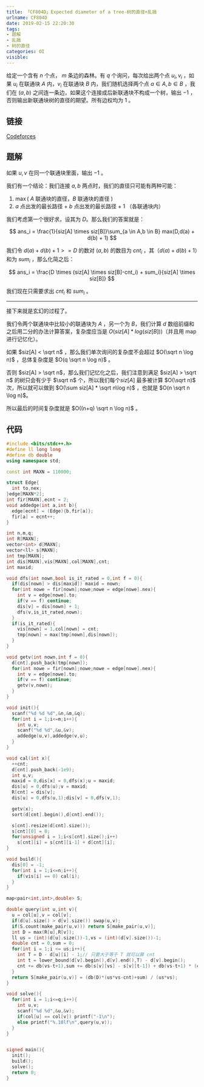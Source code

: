```yaml
---
title: 「CF804D」Expected diameter of a tree-树的直径+乱搞
urlname: CF804D
date: 2019-02-15 22:20:30
tags:
- 题解
- 乱搞
- 树的直径
categories: OI
visible:
---
```


给定一个含有 $n$ 个点， $m$ 条边的森林。有 $q$ 个询问，每次给出两个点 $u_i,v_i$ ，如果 $u_i$ 在联通块 $A$ 内，$v_i$ 在联通块 $B$ 内，我们随机选择两个点 $a \in A,b \in B$ ，我们在 $(a,b)$ 之间连一条边，如果这个连接成后新联通块不构成一个树，输出 $-1$ ，否则输出新联通块树的直径的期望。所有边权均为 $1$ 。

<!-- more -->

## 链接

[Codeforces](https://codeforces.com/problemset/problem/804/D)

## 题解

如果 $u,v$ 在同一个联通块里面，输出 $-1$ 。

我们有一个结论：我们连接 $a,b$ 两点时，我们的直径只可能有两种可能：

1. $\max($ $A$ 联通块的直径，$B$ 联通块的直径 $)$
2. $a$ 点出发的最长路径 + $b$ 点出发的最长路径 + 1 （各联通块内）

我们考虑第一个很好求，设其为 $D$。那么我们的答案就是：

$$
ans_i = \frac{1}{siz[A] \times siz[B]}\sum_{a \in A,b \in B} max(D,d(a) + d(b) + 1)
$$

我们令 $d(a) + d(b) + 1 >= D$ 的数对 $(a,b)$ 的数目为 $cnt_i$ ，其（$d(a) + d(b) + 1$）和为 $sum_i$ ，那么化简之后：

$$
ans_i = \frac{D \times (siz[A] \times siz[B]-cnt_i) + sum_i}{siz[A] \times siz[B]}
$$

我们现在只需要求出 $cnt_i$ 和 $sum_i$ 。

- - -

接下来就是玄幻的过程了。

我们令两个联通块中比较小的联通块为 $A$ ，另一个为 $B$，我们计算 $d$ 数组前缀和之后用二分的办法计算答案，复杂度应当是 $O(siz[A] * log(siz[B]))$（并且用 map 进行记忆化）。

如果 $siz[A] < \sqrt n$ ，那么我们单次询问的复杂度不会超过 $O(\sqrt n \log n)$ ，总体复杂度是 $O(q \sqrt n \log n)$ 。

否则 $siz[A] > \sqrt n$，那么我们记忆化之后，我们注意到满足 $siz[A] > \sqrt n$ 的树只会有少于 $\sqrt n$ 个，所以我们每个$siz[A]$ 最多被计算 $O(\sqrt n)$ 次，所以就可以做到 $O(\sum siz[A] * \sqrt n\log n)$ ，也就是 $O(n \sqrt n \log n)$。

所以最后的时间复杂度就是 $O((n+q) \sqrt n \log n)$ 。

## 代码


```cpp
#include <bits/stdc++.h>
#define ll long long
#define db double
using namespace std;

const int MAXN = 110000;

struct Edge{
  int to,nex;
}edge[MAXN*2];
int fir[MAXN],ecnt = 2;
void addedge(int a,int b){
  edge[ecnt] = (Edge){b,fir[a]};
  fir[a] = ecnt++;
}

int n,m,q;
int R[MAXN];
vector<int> d[MAXN];
vector<ll> s[MAXN];
int tmp[MAXN];
int dis[MAXN],vis[MAXN],col[MAXN],cnt;
int maxid;

void dfs(int nown,bool is_it_rated = 0,int f = 0){
  if(dis[nown] > dis[maxid]) maxid = nown;
  for(int nowe = fir[nown];nowe;nowe = edge[nowe].nex){
    int v = edge[nowe].to;
    if(v == f) continue;
    dis[v] = dis[nown] + 1;
    dfs(v,is_it_rated,nown);
  }
  if(is_it_rated){
    vis[nown] = 1,col[nown] = cnt;
    tmp[nown] = max(tmp[nown],dis[nown]);
  }
}

void getv(int nown,int f = 0){
  d[cnt].push_back(tmp[nown]);
  for(int nowe = fir[nown];nowe;nowe = edge[nowe].nex){
    int v = edge[nowe].to;
    if(v == f) continue;
    getv(v,nown);
  }
}

void init(){
  scanf("%d %d %d",&n,&m,&q);
  for(int i = 1;i<=m;i++){
    int u,v;
    scanf("%d %d",&u,&v);
    addedge(u,v),addedge(v,u);
  }
}

void cal(int x){
  ++cnt;
  d[cnt].push_back(-1e9);
  int u,v;
  maxid = 0,dis[x] = 0,dfs(x);u = maxid;
  dis[u] = 0,dfs(u);v = maxid;
  R[cnt] = dis[v];
  dis[u] = 0,dfs(u,1);dis[v] = 0,dfs(v,1);

  getv(x);
  sort(d[cnt].begin(),d[cnt].end());

  s[cnt].resize(d[cnt].size());
  s[cnt][0] = 0;
  for(unsigned i = 1;i<s[cnt].size();i++) 
    s[cnt][i] = s[cnt][i-1] + d[cnt][i];
}

void build(){
  dis[0] = -1;
  for(int i = 1;i<=n;i++){
    if(vis[i] == 0) cal(i);
  }
}

map<pair<int,int>,double> S;

double query(int u,int v){
  u = col[u],v = col[v];
  if(d[u].size() > d[v].size()) swap(u,v);
  if(S.count(make_pair(u,v))) return S[make_pair(u,v)];
  int D = max(R[u],R[v]);
  ll us = (int)(d[u].size())-1,vs = (int)(d[v].size())-1;
  double cnt = 0,sum = 0;
  for(int i = 1;i <= us;i++){
    int T = D - d[u][i] - 1;// 只要大于等于 T 就可以算 cnt
    int t = lower_bound(d[v].begin(),d[v].end(),T) - d[v].begin();
    cnt += db(vs-t+1),sum += db(s[v][vs] - s[v][t-1]) + db(vs-t+1) * (d[u][i]+1);
  }
  return S[make_pair(u,v)] = (db(D)*(us*vs-cnt)+sum) / (us*vs);
}

void solve(){
  for(int i = 1;i<=q;i++){
    int u,v;
    scanf("%d %d",&u,&v);
    if(col[u] == col[v]) printf("-1\n");
    else printf("%.10lf\n",query(u,v));
  }
}


signed main(){
  init();
  build();
  solve();
  return 0;
}
```

